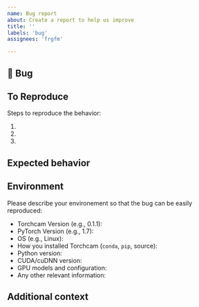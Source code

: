 ```yaml
---
name: Bug report
about: Create a report to help us improve
title: ''
labels: 'bug'
assignees: 'frgfm'

---
```


## 🐛 Bug

<!-- A clear and concise description of what the bug is. -->

## To Reproduce

Steps to reproduce the behavior:

1.
2.
3.

<!-- If you have a code sample, error messages, stack traces, please provide it here as well -->

## Expected behavior

<!-- A clear and concise description of what you expected to happen. -->

## Environment

Please describe your environement so that the bug can be easily reproduced:

 - Torchcam Version (e.g., 0.1.1):
 - PyTorch Version (e.g., 1.7):
 - OS (e.g., Linux):
 - How you installed Torchcam (`conda`, `pip`, source):
 - Python version:
 - CUDA/cuDNN version:
 - GPU models and configuration:
 - Any other relevant information:


## Additional context

<!-- Add any other context about the problem here. -->
